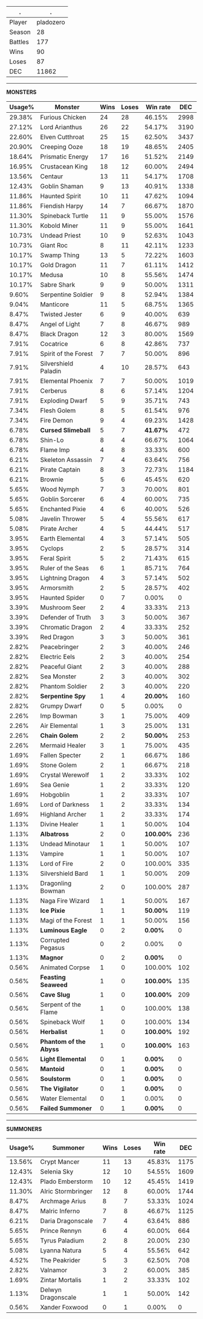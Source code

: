 .|.
|-|-
Player|pladozero
Season|28
Battles|177
Wins|90
Loses|87
DEC|11862

---
**MONSTERS**

Usage%|Monster|Wins|Loses|Win rate|DEC|
-|-|-|-|-|-|
29.38%|Furious Chicken|24|28|46.15%|2998|
27.12%|Lord Arianthus|26|22|54.17%|3190|
22.60%|Elven Cutthroat|25|15|62.50%|3437|
20.90%|Creeping Ooze|18|19|48.65%|2405|
18.64%|Prismatic Energy|17|16|51.52%|2149|
16.95%|Crustacean King|18|12|60.00%|2494|
13.56%|Centaur|13|11|54.17%|1708|
12.43%|Goblin Shaman|9|13|40.91%|1338|
11.86%|Haunted Spirit|10|11|47.62%|1094|
11.86%|Fiendish Harpy|14|7|66.67%|1870|
11.30%|Spineback Turtle|11|9|55.00%|1576|
11.30%|Kobold Miner|11|9|55.00%|1641|
10.73%|Undead Priest|10|9|52.63%|1043|
10.73%|Giant Roc|8|11|42.11%|1233|
10.17%|Swamp Thing|13|5|72.22%|1603|
10.17%|Gold Dragon|11|7|61.11%|1412|
10.17%|Medusa|10|8|55.56%|1474|
10.17%|Sabre Shark|9|9|50.00%|1311|
9.60%|Serpentine Soldier|9|8|52.94%|1384|
9.04%|Manticore|11|5|68.75%|1365|
8.47%|Twisted Jester|6|9|40.00%|639|
8.47%|Angel of Light|7|8|46.67%|989|
8.47%|Black Dragon|12|3|80.00%|1569|
7.91%|Cocatrice|6|8|42.86%|737|
7.91%|Spirit of the Forest|7|7|50.00%|896|
7.91%|Silvershield Paladin|4|10|28.57%|643|
7.91%|Elemental Phoenix|7|7|50.00%|1019|
7.91%|Cerberus|8|6|57.14%|1204|
7.91%|Exploding Dwarf|5|9|35.71%|743|
7.34%|Flesh Golem|8|5|61.54%|976|
7.34%|Fire Demon|9|4|69.23%|1428|
6.78%|**Cursed Slimeball**|5|7|**41.67%**|472|
6.78%|Shin-Lo|8|4|66.67%|1064|
6.78%|Flame Imp|4|8|33.33%|600|
6.21%|Skeleton Assassin|7|4|63.64%|756|
6.21%|Pirate Captain|8|3|72.73%|1184|
6.21%|Brownie|5|6|45.45%|620|
5.65%|Wood Nymph|7|3|70.00%|801|
5.65%|Goblin Sorcerer|6|4|60.00%|735|
5.65%|Enchanted Pixie|4|6|40.00%|526|
5.08%|Javelin Thrower|5|4|55.56%|617|
5.08%|Pirate Archer|4|5|44.44%|517|
3.95%|Earth Elemental|4|3|57.14%|505|
3.95%|Cyclops|2|5|28.57%|314|
3.95%|Feral Spirit|5|2|71.43%|615|
3.95%|Ruler of the Seas|6|1|85.71%|764|
3.95%|Lightning Dragon|4|3|57.14%|502|
3.95%|Armorsmith|2|5|28.57%|402|
3.95%|Haunted Spider|0|7|0.00%|0|
3.39%|Mushroom Seer|2|4|33.33%|213|
3.39%|Defender of Truth|3|3|50.00%|367|
3.39%|Chromatic Dragon|2|4|33.33%|252|
3.39%|Red Dragon|3|3|50.00%|361|
2.82%|Peacebringer|2|3|40.00%|246|
2.82%|Electric Eels|2|3|40.00%|254|
2.82%|Peaceful Giant|2|3|40.00%|288|
2.82%|Sea Monster|2|3|40.00%|302|
2.82%|Phantom Soldier|2|3|40.00%|220|
2.82%|**Serpentine Spy**|1|4|**20.00%**|160|
2.82%|Grumpy Dwarf|0|5|0.00%|0|
2.26%|Imp Bowman|3|1|75.00%|409|
2.26%|Air Elemental|1|3|25.00%|131|
2.26%|**Chain Golem**|2|2|**50.00%**|253|
2.26%|Mermaid Healer|3|1|75.00%|435|
1.69%|Fallen Specter|2|1|66.67%|186|
1.69%|Stone Golem|2|1|66.67%|218|
1.69%|Crystal Werewolf|1|2|33.33%|102|
1.69%|Sea Genie|1|2|33.33%|120|
1.69%|Hobgoblin|1|2|33.33%|107|
1.69%|Lord of Darkness|1|2|33.33%|134|
1.69%|Highland Archer|1|2|33.33%|174|
1.13%|Divine Healer|1|1|50.00%|104|
1.13%|**Albatross**|2|0|**100.00%**|236|
1.13%|Undead Minotaur|1|1|50.00%|107|
1.13%|Vampire|1|1|50.00%|107|
1.13%|Lord of Fire|2|0|100.00%|335|
1.13%|Silvershield Bard|1|1|50.00%|209|
1.13%|Dragonling Bowman|2|0|100.00%|287|
1.13%|Naga Fire Wizard|1|1|50.00%|167|
1.13%|**Ice Pixie**|1|1|**50.00%**|119|
1.13%|Magi of the Forest|1|1|50.00%|156|
1.13%|**Luminous Eagle**|0|2|**0.00%**|0|
1.13%|Corrupted Pegasus|0|2|0.00%|0|
1.13%|**Magnor**|0|2|**0.00%**|0|
0.56%|Animated Corpse|1|0|100.00%|102|
0.56%|**Feasting Seaweed**|1|0|**100.00%**|135|
0.56%|**Cave Slug**|1|0|**100.00%**|209|
0.56%|Serpent of the Flame|1|0|100.00%|138|
0.56%|Spineback Wolf|1|0|100.00%|134|
0.56%|**Herbalist**|1|0|**100.00%**|192|
0.56%|**Phantom of the Abyss**|1|0|**100.00%**|163|
0.56%|**Light Elemental**|0|1|**0.00%**|0|
0.56%|**Mantoid**|0|1|**0.00%**|0|
0.56%|**Soulstorm**|0|1|**0.00%**|0|
0.56%|**The Vigilator**|0|1|**0.00%**|0|
0.56%|Water Elemental|0|1|0.00%|0|
0.56%|**Failed Summoner**|0|1|**0.00%**|0|

---
**SUMMONERS**

Usage%|Summoner|Wins|Loses|Win rate|DEC|
-|-|-|-|-|-|
13.56%|Crypt Mancer|11|13|45.83%|1175|
12.43%|Selenia Sky|12|10|54.55%|1609|
12.43%|Plado Emberstorm|10|12|45.45%|1419|
11.30%|Alric Stormbringer|12|8|60.00%|1744|
8.47%|Archmage Arius|8|7|53.33%|1024|
8.47%|Malric Inferno|7|8|46.67%|1125|
6.21%|Daria Dragonscale|7|4|63.64%|886|
5.65%|Prince Rennyn|6|4|60.00%|664|
5.65%|Tyrus Paladium|2|8|20.00%|230|
5.08%|Lyanna Natura|5|4|55.56%|642|
4.52%|The Peakrider|5|3|62.50%|708|
2.82%|Valnamor|3|2|60.00%|385|
1.69%|Zintar Mortalis|1|2|33.33%|102|
1.13%|Delwyn Dragonscale|1|1|50.00%|142|
0.56%|Xander Foxwood|0|1|0.00%|0|
